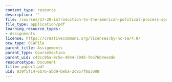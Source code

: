 ```yaml
---
content_type: resource
description: ''
file: /courses/17-20-introduction-to-the-american-political-process-spring-2004/839f5f146b76abd9beba2c857f8a3088_paper1.pdf
file_type: application/pdf
learning_resource_types:
- Assignments
license: https://creativecommons.org/licenses/by-nc-sa/4.0/
ocw_type: OCWFile
parent_title: Assignments
parent_type: CourseSection
parent_uid: c43cc95a-0c5e-4944-7045-7eb76b4ee3de
resourcetype: Document
title: paper1.pdf
uid: 839f5f14-6b76-abd9-beba-2c857f8a3088
---
```


